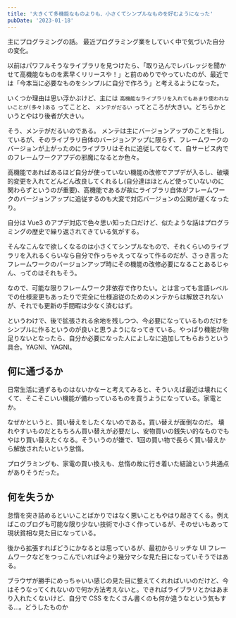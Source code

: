 ```yaml
---
title: '大きくて多機能なものよりも、小さくてシンプルなものを好むようになった'
pubDate: '2023-01-18'
---
```


主にプログラミングの話。
最近プログラミング業をしていく中で気づいた自分の変化。

以前はパワフルそうなライブラリを見つけたら、「取り込んでレバレッジを聞かせて高機能なものを素早くリリースや！」と前のめりでやっていたのが、最近では「今本当に必要なものをシンプルに自分で作ろう」と考えるようになった。

いくつか理由は思い浮かぶけど、主には `高機能なライブラリを入れてもあまり使われないことが(多々)ある` ってことと、 `メンテがだるい` ってところが大きい。どちらかというとやはり後者が大きい。

そう、メンテがだるいのである。
メンテは主にバージョンアップのことを指しているが、そのライブラリ自体のバージョンアップに限らず、フレームワークのバージョンが上がったのにライブラリはそれに追従してなくて、自サービス内でのフレームワークアプデの邪魔になるとか色々。

高機能であればあるほど自分が使っていない機能の改修でアプデが入るし、破壊的変更を入れてどんどん改良してくれるし(自分達はほとんど使っていないのに関わらずというのが重要)、高機能であるが故にライブラリ自体がフレームワークのバージョンアップに追従するのも大変で対応バージョンの公開が遅くなったり。

自分は Vue3 のアプデ対応で色々思い知った口だけど、似たような話はプログラミングの歴史で繰り返されてきている気がする。

そんなこんなで欲しくなるのは小さくてシンプルなもので、それくらいのライブラリを入れるくらいなら自分で作っちゃえってなって作るのだが、さっき言ったフレームワークのバージョンアップ時にその機能の改修必要になることあるじゃん、ってのはそれもそう。

なので、可能な限りフレームワーク非依存で作りたい。とは言っても言語レベルでの仕様変更もあったりで完全に仕様追従のためのメンテからは解放されないが、それでも更新の手間暇は少なく済むはず。

というわけで、後で拡張される余地を残しつつ、今必要になっているものだけをシンプルに作るというのが良いと思うようになってきている。やっぱり機能が物足りないとなったら、自分か必要になった人によしなに追加してもらおうという具合。YAGNI、YAGNI。

## 何に通づるか

日常生活に通ずるものはないかなーと考えてみると、そういえば最近は壊れにくくて、そこそこいい機能が備わっているものを買うようになっている。家電とか。

なぜかというと、買い替えをしたくないのである。買い替えが面倒なのだ。
壊れやすいものだともちろん買い替えが必要だし、安物買いの銭失い的なものでもやはり買い替えたくなる。そういうのが嫌で、1回の買い物で長らく買い替えから解放されたいという怠惰。

プログラミングも、家電の買い換えも、怠惰の故に行き着いた結論という共通点がありそうだった。

## 何を失うか

怠惰を突き詰めるといいことばかりではなく悪いこともやはり起きてくる。例えばこのブログも可能な限り少ない技術で小さく作っているが、そのせいもあって現状貧相な見た目になっている。

後から拡張すればどうにかなるとは思っているが、最初からリッチな UI フレームワークなどをつっこんでいれば今より幾分マシな見た目になっていそうではある。

ブラウザが勝手にめっちゃいい感じの見た目に整えてくれればいいのだけど、今はそうなってくれないので何か方法考えないと。できればライブラリとかはあまり入れたくないけど、自分で CSS をたくさん書くのも何か違うなという気もする...。どうしたものか
